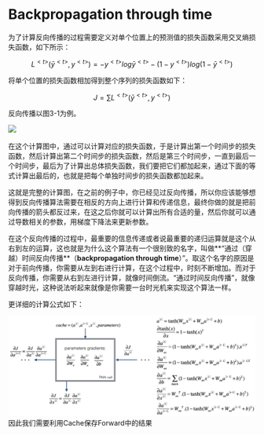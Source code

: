 # Backpropagation through time

为了计算反向传播的过程需要定义对单个位置上的预测值的损失函数采用交叉熵损失函数，如下所示：

$$L^{<t>}(\bar y^{<t>},y^{<t>})=-y^{<t>}log \bar y^{<t>} -(1-y^{<t>})log(1-\bar y^{<t>})$$

将单个位置的损失函数相加得到整个序列的损失函数如下：

$$J= \sum L^{<t>}(\bar y^{<t>},y^{<t>})$$

反向传播以图3-1为例。

![](/Chapter1/2-1.png)

在这个计算图中，通过可以计算对应的损失函数，于是计算出第一个时间步的损失函数，然后计算出第二个时间步的损失函数，然后是第三个时间步，一直到最后一个时间步，最后为了计算出总体损失函数，我们要把它们都加起来，通过下面的等式计算出最后的，也就是把每个单独时间步的损失函数都加起来。

这就是完整的计算图，在之前的例子中，你已经见过反向传播，所以你应该能够想得到反向传播算法需要在相反的方向上进行计算和传递信息，最终你做的就是把前向传播的箭头都反过来，在这之后你就可以计算出所有合适的量，然后你就可以通过导数相关的参数，用梯度下降法来更新参数。

在这个反向传播的过程中，最重要的信息传递或者说最重要的递归运算就是这个从右到左的运算，这也就是为什么这个算法有一个很别致的名字，叫做**“通过（穿越）时间反向传播**（**backpropagation through time**）”。取这个名字的原因是对于前向传播，你需要从左到右进行计算，在这个过程中，时刻不断增加。而对于反向传播，你需要从右到左进行计算，就像时间倒流。“通过时间反向传播”，就像穿越时光，这种说法听起来就像是你需要一台时光机来实现这个算法一样。

更详细的计算公式如下：

![](/chapter1/2-0.png)因此我们需要利用Cache保存Forward中的结果

